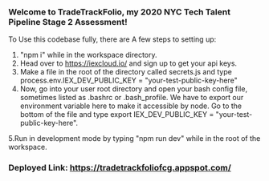 ### Welcome to TradeTrackFolio, my 2020 NYC Tech Talent Pipeline Stage 2 Assessment!

To Use this codebase fully, there are A few steps to setting up:

1. "npm i" while in the workspace directory.
2. Head over to https://iexcloud.io/ and sign up to get your api keys.
3. Make a file in the root of the directory called secrets.js and type process.env.IEX_DEV_PUBLIC_KEY = "your-test-public-key-here"
4. Now, go into your user root directory and open your bash config file, sometimes listed as .bashrc or .bash_profile. We have to export our environment variable here to make it accessible by node. Go to the bottom of the file and type export IEX_DEV_PUBLIC_KEY = "your-test-public-key-here".

 5.Run in development mode by typing "npm run dev" while in the root of the workspace.
  

### Deployed Link: https://tradetrackfoliofcg.appspot.com/
